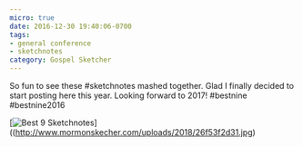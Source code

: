 ```yaml
---
micro: true
date: 2016-12-30 19:40:06-0700
tags:
- general conference
- sketchnotes
category: Gospel Sketcher
---
```


So fun to see these #sketchnotes mashed together. Glad I finally decided to start posting here this year. Looking forward to 2017! #bestnine #bestnine2016

[![Best 9 Sketchnotes](http://www.mormonskecher.com/uploads/2018/26f53f2d31.jpg)]((http://www.mormonskecher.com/uploads/2018/26f53f2d31.jpg)